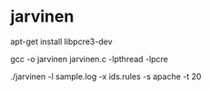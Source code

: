 jarvinen
========

apt-get install libpcre3-dev

gcc -o jarvinen jarvinen.c -lpthread -lpcre

./jarvinen -l sample.log -x ids.rules -s apache -t 20
